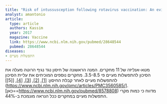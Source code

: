 ```yaml
---
title: "Risk of intussusception following rotavirus vaccination: An evidence based meta-analysis of cohort and case-control studies"
analyst: amantonio
article:
  type: article
  authors: Kassim
  year: 2017
  magazine: Vaccine
  link: https://www.ncbi.nlm.nih.gov/pubmed/28648544
  pubmed: 28648544
diseases:
- התפשלות מעיים
---
```


מטא-אנליזה של 11 מחקרים. המנה הראשונה של חיסון נגד נגיף הרוטה מעלה את הסיכון להתפשלות מעיים פי 3.5-8.5.
מחקרים נוספים המוכיחים את עליית הסיכון להתפשלות מעיים לאחר קבלת החיסון: [[1]](https://www.ncbi.nlm.nih.gov/pubmed/23669521), [[2]](https://www.ncbi.nlm.nih.gov/pubmed/21675888), [[3]](https://www.ncbi.nlm.nih.gov/pubmed/28468712), [[4]](https://www.ncbi.nlm.nih.gov/pubmed/26069948), [[5]](https://www.ncbi.nlm.nih.gov/pmc/articles/PMC3560585/].
[כאן==https://www.ncbi.nlm.nih.gov/pubmed/8578808) מדווח כי כמות מקרי התפשלות מעיים במחקרים ככל הנראה מונמכת ב-44%.
